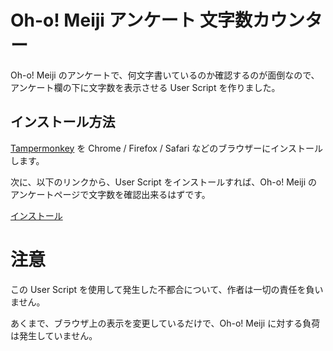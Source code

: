# Oh-o! Meiji アンケート 文字数カウンター

Oh-o! Meiji のアンケートで、何文字書いているのか確認するのが面倒なので、アンケート欄の下に文字数を表示させる User Script を作りました。

## インストール方法

[Tampermonkey](https://www.tampermonkey.net/) を Chrome / Firefox / Safari などのブラウザーにインストールします。

次に、以下のリンクから、User Script をインストールすれば、Oh-o! Meiji のアンケートページで文字数を確認出来るはずです。

[インストール](https://github.com/YukiKitagata/oh-meiji-text-counter/raw/master/questionnaire-text-counter.user.js)

# 注意

この User Script を使用して発生した不都合について、作者は一切の責任を負いません。

あくまで、ブラウザ上の表示を変更しているだけで、Oh-o! Meiji に対する負荷は発生していません。
